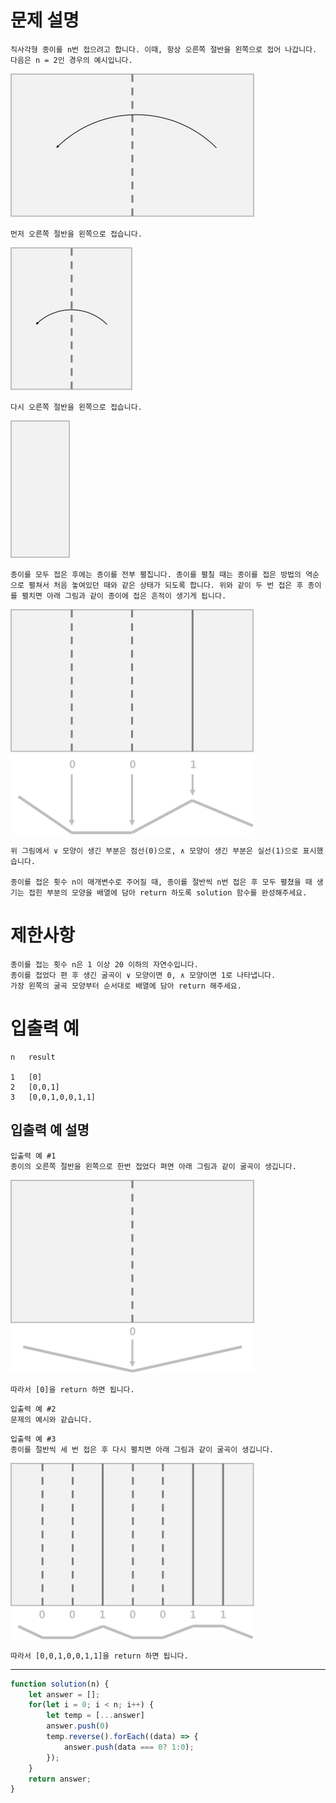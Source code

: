 # 문제 설명
```
직사각형 종이를 n번 접으려고 합니다. 이때, 항상 오른쪽 절반을 왼쪽으로 접어 나갑니다. 다음은 n = 2인 경우의 예시입니다.
```
![paper_1](https://raw.githubusercontent.com/soung0911/algorithm/develop/src/assets/images/paper_1.png)
```
먼저 오른쪽 절반을 왼쪽으로 접습니다.
```
![paper_2](https://raw.githubusercontent.com/soung0911/algorithm/develop/src/assets/images/paper_2.png)
```
다시 오른쪽 절반을 왼쪽으로 접습니다.
```
![paper_3](https://raw.githubusercontent.com/soung0911/algorithm/develop/src/assets/images/paper_3.png)
```
종이를 모두 접은 후에는 종이를 전부 펼칩니다. 종이를 펼칠 때는 종이를 접은 방법의 역순으로 펼쳐서 처음 놓여있던 때와 같은 상태가 되도록 합니다. 위와 같이 두 번 접은 후 종이를 펼치면 아래 그림과 같이 종이에 접은 흔적이 생기게 됩니다.
```
![paper_4](https://raw.githubusercontent.com/soung0911/algorithm/develop/src/assets/images/paper_4.png)
```
위 그림에서 ∨ 모양이 생긴 부분은 점선(0)으로, ∧ 모양이 생긴 부분은 실선(1)으로 표시했습니다.

종이를 접은 횟수 n이 매개변수로 주어질 때, 종이를 절반씩 n번 접은 후 모두 펼쳤을 때 생기는 접힌 부분의 모양을 배열에 담아 return 하도록 solution 함수를 완성해주세요.
```

# 제한사항
```
종이를 접는 횟수 n은 1 이상 20 이하의 자연수입니다.
종이를 접었다 편 후 생긴 굴곡이 ∨ 모양이면 0, ∧ 모양이면 1로 나타냅니다.
가장 왼쪽의 굴곡 모양부터 순서대로 배열에 담아 return 해주세요.
```

# 입출력 예
```
n   result

1	[0]
2	[0,0,1]
3	[0,0,1,0,0,1,1]
```

## 입출력 예 설명
```
입출력 예 #1
종이의 오른쪽 절반을 왼쪽으로 한번 접었다 펴면 아래 그림과 같이 굴곡이 생깁니다.
```
![paper_5](https://raw.githubusercontent.com/soung0911/algorithm/develop/src/assets/images/paper_5.png)
```
따라서 [0]을 return 하면 됩니다.
```
```
입출력 예 #2
문제의 예시와 같습니다.
```
```
입출력 예 #3
종이를 절반씩 세 번 접은 후 다시 펼치면 아래 그림과 같이 굴곡이 생깁니다.
```
![paper_6](https://raw.githubusercontent.com/soung0911/algorithm/develop/src/assets/images/paper_6.png)
```
따라서 [0,0,1,0,0,1,1]을 return 하면 됩니다.
```

---

```javascript
function solution(n) {
    let answer = [];
    for(let i = 0; i < n; i++) {
        let temp = [...answer]
        answer.push(0)
        temp.reverse().forEach((data) => {
            answer.push(data === 0? 1:0);
        });
    }
    return answer;
}
```